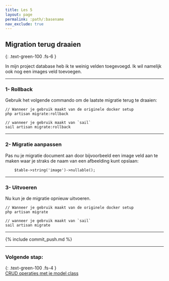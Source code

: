 ```yaml
---
title: Les 5 
layout: page 
permalink: :path/:basename 
nav_exclude: true
---
```


## Migration terug draaien
{: .text-green-100 .fs-6 }

In mijn project database heb ik te weinig velden toegevoegd. Ik wil namelijk ook nog een images veld toevoegen.

---
### 1- Rollback
Gebruik het volgende commando om de laatste migratie terug te draaien:
```shell
// Wanneer je gebruik maakt van de originele docker setup
php artisan migrate:rollback
```
```shell
// wanneer je gebruik maakt van `sail`
sail artisan migrate:rollback
```

---
### 2- Migratie aanpassen
Pas nu je migratie document aan door bijvoorbeeld een image veld aan te maken waar je straks de naam van een afbeelding kunt opslaan:  
```shell
    $table->string('image')->nullable();
```

---
### 3- Uitvoeren
Nu kun je de migratie opnieuw uitvoeren.
```shell
// Wanneer je gebruik maakt van de originele docker setup
php artisan migrate
```
```shell
// wanneer je gebruik maakt van `sail`
sail artisan migrate
```

---

{% include commit_push.md %}

---
### Volgende stap:
{: .text-green-100 .fs-4 }  
[CRUD operaties met je model class](crud-eloquent)


